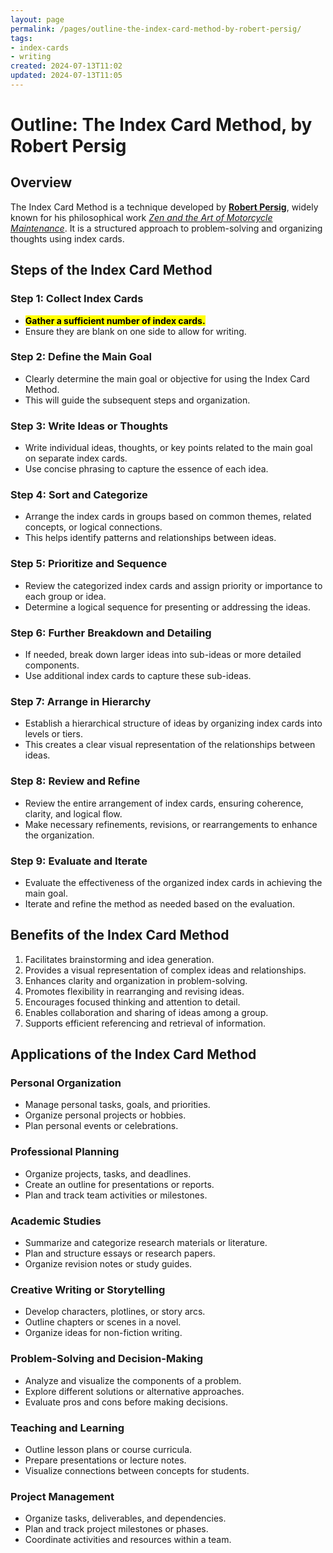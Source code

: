 ```yaml
---
layout: page
permalink: /pages/outline-the-index-card-method-by-robert-persig/
tags:
- index-cards
- writing
created: 2024-07-13T11:02
updated: 2024-07-13T11:05
---
```


# Outline: The Index Card Method, by Robert Persig


## Overview

The Index Card Method is a technique developed by **[Robert Persig](https://en.wikipedia.org/wiki/Robert_M._Pirsig)**, widely known for his philosophical work _[Zen and the Art of Motorcycle Maintenance](https://en.wikipedia.org/wiki/Zen_and_the_Art_of_Motorcycle_Maintenance)_. It is a structured approach to problem-solving and organizing thoughts using index cards.

## Steps of the Index Card Method

### Step 1: Collect Index Cards

- **<mark>Gather a sufficient number of index cards.</mark>**
- Ensure they are blank on one side to allow for writing.

### Step 2: Define the Main Goal

- Clearly determine the main goal or objective for using the Index Card Method.
- This will guide the subsequent steps and organization.

### Step 3: Write Ideas or Thoughts

- Write individual ideas, thoughts, or key points related to the main goal on separate index cards.
- Use concise phrasing to capture the essence of each idea.

### Step 4: Sort and Categorize

- Arrange the index cards in groups based on common themes, related concepts, or logical connections.
- This helps identify patterns and relationships between ideas.

### Step 5: Prioritize and Sequence

- Review the categorized index cards and assign priority or importance to each group or idea.
- Determine a logical sequence for presenting or addressing the ideas.

### Step 6: Further Breakdown and Detailing

- If needed, break down larger ideas into sub-ideas or more detailed components.
- Use additional index cards to capture these sub-ideas.

### Step 7: Arrange in Hierarchy

- Establish a hierarchical structure of ideas by organizing index cards into levels or tiers.
- This creates a clear visual representation of the relationships between ideas.

### Step 8: Review and Refine

- Review the entire arrangement of index cards, ensuring coherence, clarity, and logical flow.
- Make necessary refinements, revisions, or rearrangements to enhance the organization.

### Step 9: Evaluate and Iterate

- Evaluate the effectiveness of the organized index cards in achieving the main goal.
- Iterate and refine the method as needed based on the evaluation.

## Benefits of the Index Card Method

1. Facilitates brainstorming and idea generation.
2. Provides a visual representation of complex ideas and relationships.
3. Enhances clarity and organization in problem-solving.
4. Promotes flexibility in rearranging and revising ideas.
5. Encourages focused thinking and attention to detail.
6. Enables collaboration and sharing of ideas among a group.
7. Supports efficient referencing and retrieval of information.


## Applications of the Index Card Method

### Personal Organization

- Manage personal tasks, goals, and priorities.
- Organize personal projects or hobbies.
- Plan personal events or celebrations.

### Professional Planning

- Organize projects, tasks, and deadlines.
- Create an outline for presentations or reports.
- Plan and track team activities or milestones.

### Academic Studies

- Summarize and categorize research materials or literature.
- Plan and structure essays or research papers.
- Organize revision notes or study guides.

### Creative Writing or Storytelling

- Develop characters, plotlines, or story arcs.
- Outline chapters or scenes in a novel.
- Organize ideas for non-fiction writing.

### Problem-Solving and Decision-Making

- Analyze and visualize the components of a problem.
- Explore different solutions or alternative approaches.
- Evaluate pros and cons before making decisions.

### Teaching and Learning

- Outline lesson plans or course curricula.
- Prepare presentations or lecture notes.
- Visualize connections between concepts for students.

### Project Management

- Organize tasks, deliverables, and dependencies.
- Plan and track project milestones or phases.
- Coordinate activities and resources within a team.

